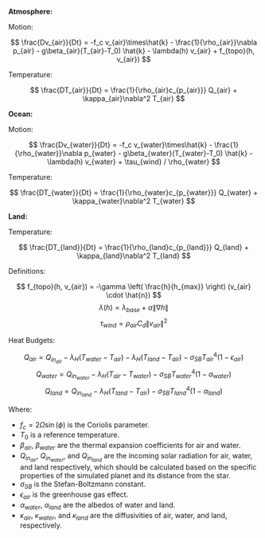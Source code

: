 
**Atmosphere:**

Motion:

$$ \frac{Dv_{air}}{Dt} = -f_c v_{air}\times\hat{k} - \frac{1}{\rho_{air}}\nabla p_{air} - g\beta_{air}(T_{air}-T_0) \hat{k} - \lambda(h) v_{air} + f_{topo}(h, v_{air}) $$

Temperature:

$$ \frac{DT_{air}}{Dt} = \frac{1}{\rho_{air}c_{p_{air}}} Q_{air} + \kappa_{air}\nabla^2 T_{air} $$

**Ocean:**

Motion:

$$ \frac{Dv_{water}}{Dt} = -f_c v_{water}\times\hat{k} - \frac{1}{\rho_{water}}\nabla p_{water} - g\beta_{water}(T_{water}-T_0) \hat{k} - \lambda(h) v_{water} + \tau_{wind} / \rho_{water} $$

Temperature:

$$ \frac{DT_{water}}{Dt} = \frac{1}{\rho_{water}c_{p_{water}}} Q_{water} + \kappa_{water}\nabla^2 T_{water} $$

**Land:**

Temperature:

$$ \frac{DT_{land}}{Dt} = \frac{1}{\rho_{land}c_{p_{land}}} Q_{land} + \kappa_{land}\nabla^2 T_{land} $$

Definitions:

$$ f_{topo}(h, v_{air}) = -\gamma \left( \frac{h}{h_{max}} \right) (v_{air} \cdot \hat{n}) $$
$$ \lambda(h) = \lambda_{base} + \alpha \|\nabla h\| $$
$$ \tau_{wind} = \rho_{air} C_d \|v_{air}\|^2 $$

Heat Budgets:

$$ Q_{air} = Q_{in_{air}} - \lambda_{H}(T_{water}-T_{air}) - \lambda_{H}(T_{land}-T_{air}) - \sigma_{SB} T_{air}^4 (1-\epsilon_{air}) $$
$$ Q_{water} = Q_{in_{water}} - \lambda_{H}(T_{air}-T_{water}) - \sigma_{SB} T_{water}^4 (1-\alpha_{water}) $$
$$ Q_{land} = Q_{in_{land}} - \lambda_{H}(T_{land}-T_{air}) - \sigma_{SB} T_{land}^4 (1-\alpha_{land}) $$

Where:
- $f_c = 2\Omega \sin(\phi)$ is the Coriolis parameter.
- $T_0$ is a reference temperature.
- $\beta_{air}$, $\beta_{water}$ are the thermal expansion coefficients for air and water.
- $Q_{in_{air}}$, $Q_{in_{water}}$, and $Q_{in_{land}}$ are the incoming solar radiation for air, water, and land respectively, which should be calculated based on the specific properties of the simulated planet and its distance from the star.
- $\sigma_{SB}$ is the Stefan-Boltzmann constant.
- $\epsilon_{air}$ is the greenhouse gas effect.
- $\alpha_{water}$, $\alpha_{land}$ are the albedos of water and land.
- $\kappa_{air}$, $\kappa_{water}$, and $\kappa_{land}$ are the diffusivities of air, water, and land, respectively.